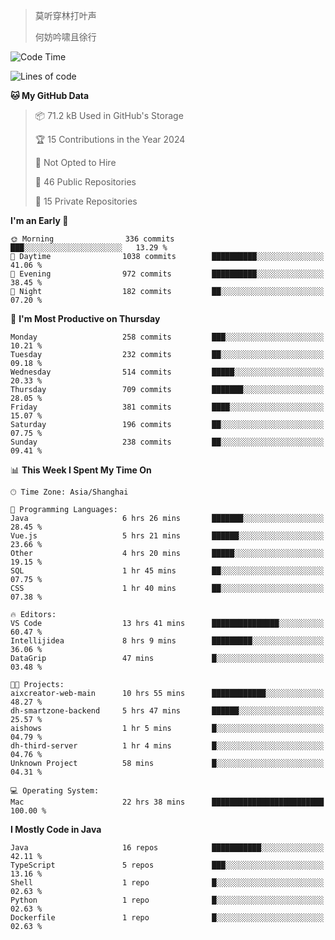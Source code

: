 > 莫听穿林打叶声
> 
> 何妨吟啸且徐行

<!-- ![Github Stats](https://github-readme-stats.vercel.app/api?username=catch6&count_private=true&show_icons=true&theme=gruvbox) -->

<!-- ![Top Langs](https://github-readme-stats.vercel.app/api/top-langs/?username=catch6&layout=compact) -->

<!--START_SECTION:waka-->
![Code Time](http://img.shields.io/badge/Code%20Time-970%20hrs%208%20mins-blue)

![Lines of code](https://img.shields.io/badge/From%20Hello%20World%20I%27ve%20Written-9.3%20million%20lines%20of%20code-blue)

**🐱 My GitHub Data** 

> 📦 71.2 kB Used in GitHub's Storage 
 > 
> 🏆 15 Contributions in the Year 2024
 > 
> 🚫 Not Opted to Hire
 > 
> 📜 46 Public Repositories 
 > 
> 🔑 15 Private Repositories 
 > 
**I'm an Early 🐤** 

```text
🌞 Morning                336 commits         ███░░░░░░░░░░░░░░░░░░░░░░   13.29 % 
🌆 Daytime                1038 commits        ██████████░░░░░░░░░░░░░░░   41.06 % 
🌃 Evening                972 commits         ██████████░░░░░░░░░░░░░░░   38.45 % 
🌙 Night                  182 commits         ██░░░░░░░░░░░░░░░░░░░░░░░   07.20 % 
```
📅 **I'm Most Productive on Thursday** 

```text
Monday                   258 commits         ███░░░░░░░░░░░░░░░░░░░░░░   10.21 % 
Tuesday                  232 commits         ██░░░░░░░░░░░░░░░░░░░░░░░   09.18 % 
Wednesday                514 commits         █████░░░░░░░░░░░░░░░░░░░░   20.33 % 
Thursday                 709 commits         ███████░░░░░░░░░░░░░░░░░░   28.05 % 
Friday                   381 commits         ████░░░░░░░░░░░░░░░░░░░░░   15.07 % 
Saturday                 196 commits         ██░░░░░░░░░░░░░░░░░░░░░░░   07.75 % 
Sunday                   238 commits         ██░░░░░░░░░░░░░░░░░░░░░░░   09.41 % 
```


📊 **This Week I Spent My Time On** 

```text
🕑︎ Time Zone: Asia/Shanghai

💬 Programming Languages: 
Java                     6 hrs 26 mins       ███████░░░░░░░░░░░░░░░░░░   28.45 % 
Vue.js                   5 hrs 21 mins       ██████░░░░░░░░░░░░░░░░░░░   23.66 % 
Other                    4 hrs 20 mins       █████░░░░░░░░░░░░░░░░░░░░   19.15 % 
SQL                      1 hr 45 mins        ██░░░░░░░░░░░░░░░░░░░░░░░   07.75 % 
CSS                      1 hr 40 mins        ██░░░░░░░░░░░░░░░░░░░░░░░   07.38 % 

🔥 Editors: 
VS Code                  13 hrs 41 mins      ███████████████░░░░░░░░░░   60.47 % 
Intellijidea             8 hrs 9 mins        █████████░░░░░░░░░░░░░░░░   36.06 % 
DataGrip                 47 mins             █░░░░░░░░░░░░░░░░░░░░░░░░   03.48 % 

🐱‍💻 Projects: 
aixcreator-web-main      10 hrs 55 mins      ████████████░░░░░░░░░░░░░   48.27 % 
dh-smartzone-backend     5 hrs 47 mins       ██████░░░░░░░░░░░░░░░░░░░   25.57 % 
aishows                  1 hr 5 mins         █░░░░░░░░░░░░░░░░░░░░░░░░   04.79 % 
dh-third-server          1 hr 4 mins         █░░░░░░░░░░░░░░░░░░░░░░░░   04.76 % 
Unknown Project          58 mins             █░░░░░░░░░░░░░░░░░░░░░░░░   04.31 % 

💻 Operating System: 
Mac                      22 hrs 38 mins      █████████████████████████   100.00 % 
```

**I Mostly Code in Java** 

```text
Java                     16 repos            ███████████░░░░░░░░░░░░░░   42.11 % 
TypeScript               5 repos             ███░░░░░░░░░░░░░░░░░░░░░░   13.16 % 
Shell                    1 repo              █░░░░░░░░░░░░░░░░░░░░░░░░   02.63 % 
Python                   1 repo              █░░░░░░░░░░░░░░░░░░░░░░░░   02.63 % 
Dockerfile               1 repo              █░░░░░░░░░░░░░░░░░░░░░░░░   02.63 % 
```




<!--END_SECTION:waka-->
